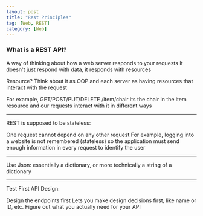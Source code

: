 ```yaml
---
layout: post
title: "Rest Principles"
tag: [Web, REST]
category: [Web] 
---
```

### What is a REST API?
A way of thinking about how a web server responds to your requests
It doesn't just respond with data, it responds with resources

Resource? Think about it as OOP and each server as having resources that interact with the request

For example, GET/POST/PUT/DELETE   /item/chair
its the chair in the item resource and our requests interact with it in different ways

***

REST is supposed to be stateless:

One request cannot depend on any other request
For example, logging into a website is not remembered (stateless) so the application must send enough information in every request to identify the user

***

Use Json:
essentially a dictionary, or more technically a string of a dictionary

***

Test First API Design:

Design the endpoints first
Lets you make design decisions first, like name or ID, etc.
Figure out what you actually need for your API
